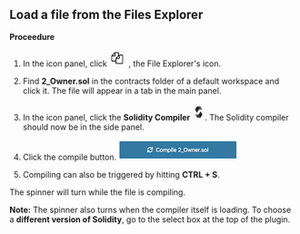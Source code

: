## Load a file from the Files Explorer
**Proceedure**

1. In the icon panel, click ![file explorer icon](https://raw.githubusercontent.com/ethereum/remix-workshops/master/Basics/load_and_compile/images/files1.png "file explorer icon") , the File Explorer's icon.

5. Find **2_Owner.sol** in the contracts folder of a default workspace and click it. The file will appear in a tab in the main panel.

7. In the icon panel, click the **Solidity Compiler** ![solidity compiler icon](https://raw.githubusercontent.com/ethereum/remix-workshops/master/Basics/load_and_compile/images/solidity1.png "solidity compiler icon"). The Solidity compiler should now be in the side panel.

8. Click the compile button. 
![compile 2_owner](https://raw.githubusercontent.com/ethereum/remix-workshops/master/Basics/load_and_compile/images/compile2owner.png "compile 2_Owner") 

9. Compiling can also be triggered by hitting **CTRL + S**. 

The spinner will turn while the file is compiling.  

**Note:** The spinner also turns when the compiler itself is loading.  To choose a **different version of Solidity**, go to the select box at the top of the plugin.
